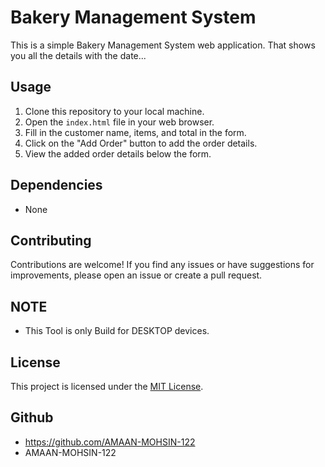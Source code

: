 # Bakery Management System

This is a simple Bakery Management System web application.
That shows you all the details with the date...

## Usage

1. Clone this repository to your local machine.
2. Open the `index.html` file in your web browser.
3. Fill in the customer name, items, and total in the form.
4. Click on the "Add Order" button to add the order details.
5. View the added order details below the form.

## Dependencies

- None

## Contributing

Contributions are welcome! If you find any issues or have suggestions for improvements, please open an issue or create a pull request.

## NOTE

- This Tool is only Build for DESKTOP devices.

## License

This project is licensed under the [MIT License](LICENSE).

## Github

- https://github.com/AMAAN-MOHSIN-122
- AMAAN-MOHSIN-122